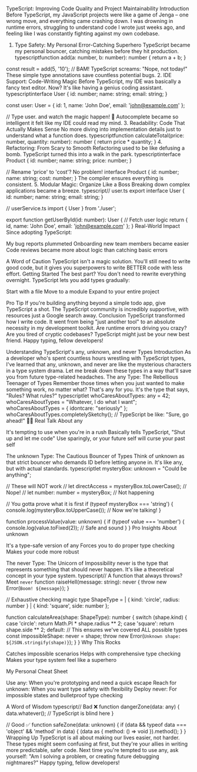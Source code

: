<!-- 1. How does TypeScript help in improving code quality and project maintainability?
Let me be real with you. A few years ago, my JavaScript projects were like a game of Jenga – one wrong move, and everything came crashing down. I was drowning in runtime errors, struggling to understand code I wrote just weeks ago, and feeling like I was constantly fighting against my own codebase.
Then I discovered TypeScript. And trust me, it was like finding a Swiss Army knife when you've been trying to cut bread with a spoon.
1. Type Safety: My Personal Error-Catching Superhero
Remember those embarrassing moments when your code breaks because someone passed a string instead of a number? TypeScript became my personal bouncer, catching these mistakes before they ever hit production.
typescriptfunction add(a: number, b: number): number {
    return a + b;
}

const result = add(5, '10'); 
// BAM! TypeScript screams: "Nope, not today!" 
This simple type annotation saved me from countless potential bugs. It's like having a really nitpicky but incredibly helpful code reviewer watching your back 24/7.
2. IDE Support: It's Like Code-Writing Magic
Before TypeScript, my IDE was basically a fancy text editor. Now? It's like having a genius coding assistant.
typescriptinterface User {
    id: number;
    name: string;
    email: string;
}

const user: User = {
    id: 1,
    name: 'John Doe',
    email: 'john@example.com'
};

// Type user. and watch the magic happen! 🔮
Autocomplete became so intelligent it felt like my IDE could read my mind. No more typos, no more guessing game properties.
3. Readability: Code That Actually Makes Sense
Let's be honest – we've all opened a file, looked at some code, and thought, "What was I thinking?" TypeScript changed that.
typescriptfunction calculateTotal(price: number, quantity: number): number {
    return price * quantity;
}
Just by looking at this function, I know exactly what it does. No more diving into implementation details just to understand what a function does.
4. Refactoring: From Scary to Smooth
Refactoring used to be like defusing a bomb. One wrong wire, and BOOM – everything explodes. TypeScript turned this into a walk in the park.
typescriptinterface Product {
    id: number;
    name: string;
    price: number;
}

// Rename 'price' to 'cost'? No problem!
interface Product {
    id: number;
    name: string;
    cost: number;
}
The compiler ensures everything is consistent. It's like having a meticulous assistant making sure every single reference is updated.
5. Modular Magic: Organize Like a Boss
TypeScript made me a code organization ninja. Breaking down complex applications became a breeze.
typescript// user.ts
export interface User {
    id: number;
    name: string;
    email: string;
}

// userService.ts
import { User } from './user';

export function getUserById(id: number): User {
    // Fetch user logic
    return { id, name: 'John Doe', email: 'john@example.com' };
}
Suddenly, my massive projects became manageable, readable, and – dare I say – enjoyable to work with.
The Real-World Impact
Since adopting TypeScript:

My bug reports plummeted
Onboarding new team members became easier
Code reviews became more about logic than catching basic errors

A Word of Caution: It's Not Magic, But It's Close
TypeScript isn't a silver bullet. You'll still need to write good code. But it gives you superpowers to write BETTER code with less effort.
Getting Started: Baby Steps
The best part? You don't need to rewrite everything overnight. TypeScript lets you add types gradually. Start with a file, then a module, then your entire project.
My Personal Recommendation
If you're building anything beyond a simple todo app, give TypeScript a shot. Your future self will thank you.
Pro tip: The TypeScript community is incredibly supportive. Stuck? Stack Overflow, official docs, and countless tutorials are just a Google search away.
Wrapping Up
TypeScript transformed how I write code. It went from being "just another tool" to an absolute necessity in my development toolkit.
Are runtime errors driving you crazy? Are you tired of cryptic codebases? TypeScript might just be your new best friend.
Happy typing, fellow developers!








2. Explain the difference between any, unknown, and never types in TypeScript.
As a developer who's spent countless hours wrestling with TypeScript types, I've learned that any, unknown, and never are like the mysterious characters in a type system drama. Let me break down these types in a way that'll save you from future type-related headaches.
The any Type: The Rebellious Teenager of Types
Remember those times when you just wanted to make something work, no matter what? That's any for you. It's the type that says, "Rules? What rules?"
typescriptlet whoCaresAboutTypes: any = 42;
whoCaresAboutTypes = "Whatever, I do what I want";
whoCaresAboutTypes = { idontcare: "seriously" };
whoCaresAboutTypes.completelySketchy(); // TypeScript be like: "Sure, go ahead!" 🤷‍♀️
Real Talk:

It's tempting to use any when you're in a rush
But it's basically telling TypeScript, "Shut up and let me code"
Use it sparingly, or your future self will curse your past self

The unknown Type: The Cautious Bouncer of Types
Think of unknown as that strict bouncer who demands ID before letting anyone in. It's like any, but with actual standards.
typescriptlet mysteryBox: unknown = "Could be anything";

// These will NOT work
// let directAccess = mysteryBox.toLowerCase(); // Nope!
// let number: number = mysteryBox; // Not happening

// You gotta prove what it is first
if (typeof mysteryBox === 'string') {
    console.log(mysteryBox.toUpperCase()); // Now we're talking!
}

function processValue(value: unknown) {
    if (typeof value === 'number') {
        console.log(value.toFixed(2)); // Safe and sound
    }
}
Pro Insights:

It's like a type-safe version of any
Forces you to do proper type checking
Your code becomes more robust (and your team will thank you)

The never Type: The Unicorn of Impossibility
never is that type that represents something that should never happen. It's like a theoretical concept in your type system.
typescript// A function that always throws? Meet `never`
function raiseHell(message: string): never {
    throw new Error(`Boom! ${message}`);
}

// Exhaustive checking magic
type ShapeType = 
    | { kind: 'circle', radius: number }
    | { kind: 'square', side: number };

function calculateArea(shape: ShapeType): number {
    switch (shape.kind) {
        case 'circle':
            return Math.PI * shape.radius ** 2;
        case 'square':
            return shape.side ** 2;
        default:
            // This ensures we've covered ALL possible types
            const impossibleShape: never = shape;
            throw new Error(`Unknown shape: ${JSON.stringify(shape)}`);
    }
}
Why This Rocks:

Catches impossible scenarios
Helps with comprehensive type checking
Makes your type system feel like a superhero

My Personal Cheat Sheet

Use any: When you're prototyping and need a quick escape
Reach for unknown: When you want type safety with flexibility
Deploy never: For impossible states and bulletproof type checking

A Word of Wisdom
typescript// Bad ❌
function dangerZone(data: any) {
    data.whatever(); // TypeScript is blind here
}

// Good ✅
function safeZone(data: unknown) {
    if (data && typeof data === 'object' && 'method' in data) {
        (data as { method: () => void }).method();
    }
}
Wrapping Up
TypeScript is all about making our lives easier, not harder. These types might seem confusing at first, but they're your allies in writing more predictable, safer code.
Next time you're tempted to use any, ask yourself: "Am I solving a problem, or creating future debugging nightmares?"
Happy typing, fellow developers!  -->


















TypeScript: Improving Code Quality and Project Maintainability
Introduction
Before TypeScript, my JavaScript projects were like a game of Jenga – one wrong move, and everything came crashing down. I was drowning in runtime errors, struggling to understand code I wrote just weeks ago, and feeling like I was constantly fighting against my own codebase.
1. Type Safety: My Personal Error-Catching Superhero
TypeScript became my personal bouncer, catching mistakes before they hit production.
typescriptfunction add(a: number, b: number): number {
    return a + b;
}

const result = add(5, '10'); 
// BAM! TypeScript screams: "Nope, not today!"
These simple type annotations save countless potential bugs.
2. IDE Support: Code-Writing Magic
Before TypeScript, my IDE was basically a fancy text editor. Now? It's like having a genius coding assistant.
typescriptinterface User {
    id: number;
    name: string;
    email: string;
}

const user: User = {
    id: 1,
    name: 'John Doe',
    email: 'john@example.com'
};

// Type user. and watch the magic happen! 🔮
Autocomplete became so intelligent it felt like my IDE could read my mind.
3. Readability: Code That Actually Makes Sense
No more diving into implementation details just to understand what a function does.
typescriptfunction calculateTotal(price: number, quantity: number): number {
    return price * quantity;
}
4. Refactoring: From Scary to Smooth
Refactoring used to be like defusing a bomb. TypeScript turned this into a walk in the park.
typescriptinterface Product {
    id: number;
    name: string;
    price: number;
}

// Rename 'price' to 'cost'? No problem!
interface Product {
    id: number;
    name: string;
    cost: number;
}
The compiler ensures everything is consistent.
5. Modular Magic: Organize Like a Boss
Breaking down complex applications became a breeze.
typescript// user.ts
export interface User {
    id: number;
    name: string;
    email: string;
}

// userService.ts
import { User } from './user';

export function getUserById(id: number): User {
    // Fetch user logic
    return { id, name: 'John Doe', email: 'john@example.com' };
}
Real-World Impact
Since adopting TypeScript:

My bug reports plummeted
Onboarding new team members became easier
Code reviews became more about logic than catching basic errors

A Word of Caution
TypeScript isn't a magic solution. You'll still need to write good code, but it gives you superpowers to write BETTER code with less effort.
Getting Started
The best part? You don't need to rewrite everything overnight. TypeScript lets you add types gradually:

Start with a file
Move to a module
Expand to your entire project

Pro Tip
If you're building anything beyond a simple todo app, give TypeScript a shot. The TypeScript community is incredibly supportive, with resources just a Google search away.
Conclusion
TypeScript transformed how I write code. It went from being "just another tool" to an absolute necessity in my development toolkit.
Are runtime errors driving you crazy? Are you tired of cryptic codebases? TypeScript might just be your new best friend.
Happy typing, fellow developers!














Understanding TypeScript's any, unknown, and never Types
Introduction
As a developer who's spent countless hours wrestling with TypeScript types, I've learned that any, unknown, and never are like the mysterious characters in a type system drama. Let me break down these types in a way that'll save you from future type-related headaches.
The any Type: The Rebellious Teenager of Types
Remember those times when you just wanted to make something work, no matter what? That's any for you. It's the type that says, "Rules? What rules?"
typescriptlet whoCaresAboutTypes: any = 42;
whoCaresAboutTypes = "Whatever, I do what I want";
whoCaresAboutTypes = { idontcare: "seriously" };
whoCaresAboutTypes.completelySketchy(); // TypeScript be like: "Sure, go ahead!" 🤷‍♀️
Real Talk About any

It's tempting to use when you're in a rush
Basically tells TypeScript, "Shut up and let me code"
Use sparingly, or your future self will curse your past self

The unknown Type: The Cautious Bouncer of Types
Think of unknown as that strict bouncer who demands ID before letting anyone in. It's like any, but with actual standards.
typescriptlet mysteryBox: unknown = "Could be anything";

// These will NOT work
// let directAccess = mysteryBox.toLowerCase(); // Nope!
// let number: number = mysteryBox; // Not happening

// You gotta prove what it is first
if (typeof mysteryBox === 'string') {
    console.log(mysteryBox.toUpperCase()); // Now we're talking!
}

function processValue(value: unknown) {
    if (typeof value === 'number') {
        console.log(value.toFixed(2)); // Safe and sound
    }
}
Pro Insights About unknown

It's a type-safe version of any
Forces you to do proper type checking
Makes your code more robust

The never Type: The Unicorn of Impossibility
never is the type that represents something that should never happen. It's like a theoretical concept in your type system.
typescript// A function that always throws? Meet `never`
function raiseHell(message: string): never {
    throw new Error(`Boom! ${message}`);
}

// Exhaustive checking magic
type ShapeType = 
    | { kind: 'circle', radius: number }
    | { kind: 'square', side: number };

function calculateArea(shape: ShapeType): number {
    switch (shape.kind) {
        case 'circle':
            return Math.PI * shape.radius ** 2;
        case 'square':
            return shape.side ** 2;
        default:
            // This ensures we've covered ALL possible types
            const impossibleShape: never = shape;
            throw new Error(`Unknown shape: ${JSON.stringify(shape)}`);
    }
}
Why This Rocks

Catches impossible scenarios
Helps with comprehensive type checking
Makes your type system feel like a superhero

My Personal Cheat Sheet

Use any: When you're prototyping and need a quick escape
Reach for unknown: When you want type safety with flexibility
Deploy never: For impossible states and bulletproof type checking

A Word of Wisdom
typescript// Bad ❌
function dangerZone(data: any) {
    data.whatever(); // TypeScript is blind here
}

// Good ✅
function safeZone(data: unknown) {
    if (data && typeof data === 'object' && 'method' in data) {
        (data as { method: () => void }).method();
    }
}
Wrapping Up
TypeScript is all about making our lives easier, not harder. These types might seem confusing at first, but they're your allies in writing more predictable, safer code.
Next time you're tempted to use any, ask yourself: "Am I solving a problem, or creating future debugging nightmares?"
Happy typing, fellow developers!